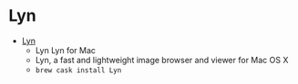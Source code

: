 # Lyn
- [Lyn](https://www.lynapp.com/)
  -  Lyn Lyn for Mac
  - Lyn, a fast and lightweight image browser and viewer for Mac OS X
  - `brew cask install Lyn`
